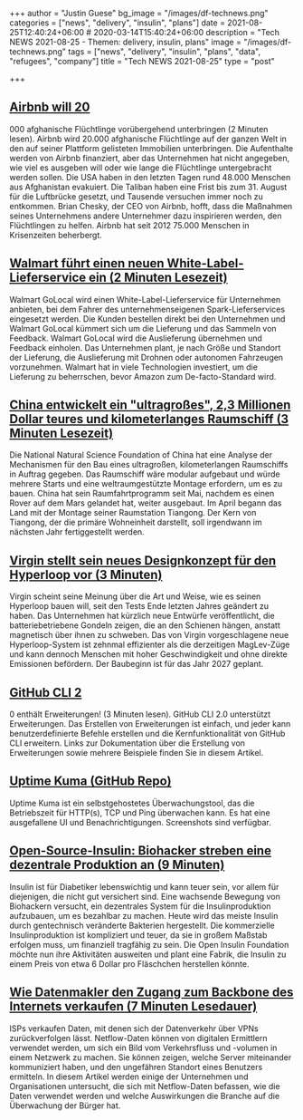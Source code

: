 +++
author = "Justin Guese"
bg_image = "/images/df-technews.png"
categories = ["news", "delivery", "insulin", "plans"]
date = 2021-08-25T12:40:24+06:00 # 2020-03-14T15:40:24+06:00
description = "Tech NEWS 2021-08-25 - Themen: delivery, insulin, plans"
image = "/images/df-technews.png"
tags = ["news", "delivery", "insulin", "plans", "data", "refugees", "company"]
title = "Tech NEWS 2021-08-25"
type = "post"

+++

## [Airbnb will 20](https://www.cnbc.com/2021/08/24/airbnb-plans-to-temporarily-house-20000-afghan-refugees.html)

000 afghanische Flüchtlinge vorübergehend unterbringen (2 Minuten lesen). Airbnb wird 20.000 afghanische Flüchtlinge auf der ganzen Welt in den auf seiner Plattform gelisteten Immobilien unterbringen. Die Aufenthalte werden von Airbnb finanziert, aber das Unternehmen hat nicht angegeben, wie viel es ausgeben will oder wie lange die Flüchtlinge untergebracht werden sollen. Die USA haben in den letzten Tagen rund 48.000 Menschen aus Afghanistan evakuiert. Die Taliban haben eine Frist bis zum 31. August für die Luftbrücke gesetzt, und Tausende versuchen immer noch zu entkommen. Brian Chesky, der CEO von Airbnb, hofft, dass die Maßnahmen seines Unternehmens andere Unternehmer dazu inspirieren werden, den Flüchtlingen zu helfen. Airbnb hat seit 2012 75.000 Menschen in Krisenzeiten beherbergt.

## [Walmart führt einen neuen White-Label-Lieferservice ein (2 Minuten Lesezeit)](https://www.theverge.com/2021/8/24/22639778/walmart-golocal-delivery-service-small-business-drones)

 Walmart GoLocal wird einen White-Label-Lieferservice für Unternehmen anbieten, bei dem Fahrer des unternehmenseigenen Spark-Lieferservices eingesetzt werden. Die Kunden bestellen direkt bei den Unternehmen und Walmart GoLocal kümmert sich um die Lieferung und das Sammeln von Feedback. Walmart GoLocal wird die Auslieferung übernehmen und Feedback einholen. Das Unternehmen plant, je nach Größe und Standort der Lieferung, die Auslieferung mit Drohnen oder autonomen Fahrzeugen vorzunehmen. Walmart hat in viele Technologien investiert, um die Lieferung zu beherrschen, bevor Amazon zum De-facto-Standard wird.

## [China entwickelt ein "ultragroßes", 2,3 Millionen Dollar teures und kilometerlanges Raumschiff (3 Minuten Lesezeit)](https://interestingengineering.com/china-developing-23-million-megaship-miles-long)

 Die National Natural Science Foundation of China hat eine Analyse der Mechanismen für den Bau eines ultragroßen, kilometerlangen Raumschiffs in Auftrag gegeben. Das Raumschiff wäre modular aufgebaut und würde mehrere Starts und eine weltraumgestützte Montage erfordern, um es zu bauen. China hat sein Raumfahrtprogramm seit Mai, nachdem es einen Rover auf dem Mars gelandet hat, weiter ausgebaut. Im April begann das Land mit der Montage seiner Raumstation Tiangong. Der Kern von Tiangong, der die primäre Wohneinheit darstellt, soll irgendwann im nächsten Jahr fertiggestellt werden.

## [Virgin stellt sein neues Designkonzept für den Hyperloop vor (3 Minuten)](https://interestingengineering.com/virgin-reveals-its-new-design-concept-for-the-hyperloop)

 Virgin scheint seine Meinung über die Art und Weise, wie es seinen Hyperloop bauen will, seit den Tests Ende letzten Jahres geändert zu haben. Das Unternehmen hat kürzlich neue Entwürfe veröffentlicht, die batteriebetriebene Gondeln zeigen, die an den Schienen hängen, anstatt magnetisch über ihnen zu schweben. Das von Virgin vorgeschlagene neue Hyperloop-System ist zehnmal effizienter als die derzeitigen MagLev-Züge und kann dennoch Menschen mit hoher Geschwindigkeit und ohne direkte Emissionen befördern. Der Baubeginn ist für das Jahr 2027 geplant.

## [GitHub CLI 2](https://github.blog/2021-08-24-github-cli-2-0-includes-extensions/)

0 enthält Erweiterungen! (3 Minuten lesen). GitHub CLI 2.0 unterstützt Erweiterungen. Das Erstellen von Erweiterungen ist einfach, und jeder kann benutzerdefinierte Befehle erstellen und die Kernfunktionalität von GitHub CLI erweitern. Links zur Dokumentation über die Erstellung von Erweiterungen sowie mehrere Beispiele finden Sie in diesem Artikel.

## [Uptime Kuma (GitHub Repo)](https://github.com/louislam/uptime-kuma)

 Uptime Kuma ist ein selbstgehostetes Überwachungstool, das die Betriebszeit für HTTP(s), TCP und Ping überwachen kann. Es hat eine ausgefallene UI und Benachrichtigungen. Screenshots sind verfügbar.

## [Open-Source-Insulin: Biohacker streben eine dezentrale Produktion an (9 Minuten)](https://hackaday.com/2021/08/23/open-source-insulin-biohackers-aiming-for-distributed-production/)

 Insulin ist für Diabetiker lebenswichtig und kann teuer sein, vor allem für diejenigen, die nicht gut versichert sind. Eine wachsende Bewegung von Biohackern versucht, ein dezentrales System für die Insulinproduktion aufzubauen, um es bezahlbar zu machen. Heute wird das meiste Insulin durch gentechnisch veränderte Bakterien hergestellt. Die kommerzielle Insulinproduktion ist kompliziert und teuer, da sie in großem Maßstab erfolgen muss, um finanziell tragfähig zu sein. Die Open Insulin Foundation möchte nun ihre Aktivitäten ausweiten und plant eine Fabrik, die Insulin zu einem Preis von etwa 6 Dollar pro Fläschchen herstellen könnte.

## [Wie Datenmakler den Zugang zum Backbone des Internets verkaufen (7 Minuten Lesedauer)](https://www.vice.com/en/article/jg84yy/data-brokers-netflow-data-team-cymru)

 ISPs verkaufen Daten, mit denen sich der Datenverkehr über VPNs zurückverfolgen lässt. Netflow-Daten können von digitalen Ermittlern verwendet werden, um sich ein Bild vom Verkehrsfluss und -volumen in einem Netzwerk zu machen. Sie können zeigen, welche Server miteinander kommuniziert haben, und den ungefähren Standort eines Benutzers ermitteln. In diesem Artikel werden einige der Unternehmen und Organisationen untersucht, die sich mit Netflow-Daten befassen, wie die Daten verwendet werden und welche Auswirkungen die Branche auf die Überwachung der Bürger hat.

